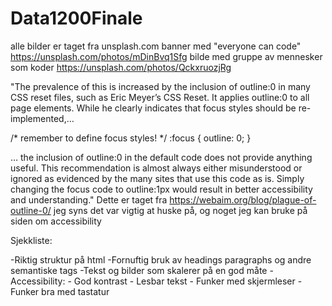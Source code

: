 # Data1200Finale
alle bilder er taget fra unsplash.com
banner med "everyone can code" https://unsplash.com/photos/mDinBvq1Sfg
bilde med gruppe av mennesker som koder https://unsplash.com/photos/QckxruozjRg

"The prevalence of this is increased by the inclusion of outline:0 in many CSS reset files, such as Eric Meyer’s CSS Reset. It applies outline:0 to all page elements. While he clearly indicates that focus styles should be re-implemented,…

/* remember to define focus styles! */
:focus {
outline: 0;
}

… the inclusion of outline:0 in the default code does not provide anything useful. This recommendation is almost always either misunderstood or ignored as evidenced by the many sites that use this code as is. Simply changing the focus code to outline:1px would result in better accessibility and understanding." 
Dette er taget fra https://webaim.org/blog/plague-of-outline-0/
jeg syns det var vigtig at huske på, og noget jeg kan bruke på siden om accessibility


Sjekkliste:

-Riktig struktur på html
-Fornuftig bruk av headings paragraphs og andre semantiske tags
-Tekst og bilder som skalerer på en god måte
-Accessibility:
    - God kontrast
    - Lesbar tekst
    - Funker med skjermleser
    - Funker bra med tastatur